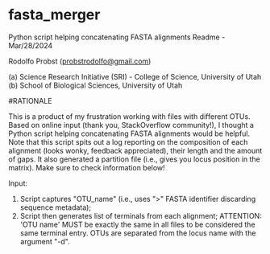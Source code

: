 # fasta_merger
Python script helping concatenating FASTA alignments
Readme - Mar/28/2024

Rodolfo Probst (probstrodolfo@gmail.com)

(a) Science Research Initiative (SRI) - College of Science, University of Utah (b) School of Biological Sciences, University of Utah

#RATIONALE

This is a product of my frustration working with files with different OTUs. Based on online input (thank you, StackOverflow community!),
I thought a Python script helping concatenating FASTA alignments would be helpful.
Note that this script spits out a log reporting on the composition of each alignment (looks wonky, feedback appreciated), their length and the amount of gaps.
It also generated a partition file (i.e., gives you locus position in the matrix).
Make sure to check information below!

Input:
1) Script captures "OTU_name" (i.e., uses ">" FASTA identifier discarding sequence metadata);
2) Script then generates list of terminals from each alignment;
ATTENTION: 'OTU name' MUST be exactly the same in all files to be considered the same terminal entry.
OTUs are separated from the locus name with the argument "-d".
